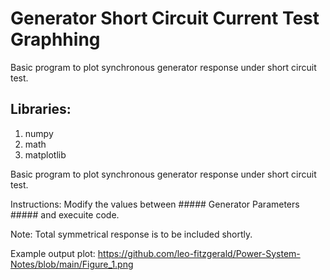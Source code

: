# Generator Short Circuit Current Test Graphhing 
Basic program to plot synchronous generator response under short circuit test.

## Libraries:
1) numpy
2) math
3) matplotlib

  
Basic program to plot synchronous generator response under short circuit test.

Instructions: 
    Modify the values between ##### Generator Parameters ##### and execuite code. 

Note:
    Total symmetrical response is to be included shortly. 

Example output plot:
    https://github.com/leo-fitzgerald/Power-System-Notes/blob/main/Figure_1.png

